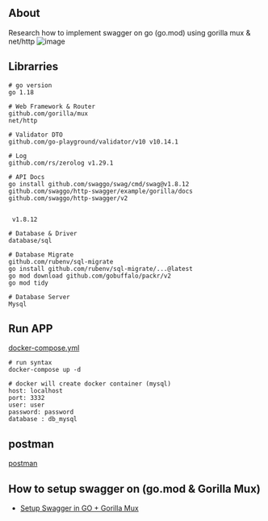## About
Research how to implement swagger on go (go.mod) using gorilla mux & net/http
![image](https://github.com/denitiawan/research-swagger-gomod-gorillamux/assets/11941308/629ea8be-b404-4a55-bae8-f5846b3f6930)

## Librarries

```
# go version
go 1.18

# Web Framework & Router
github.com/gorilla/mux
net/http

# Validator DTO
github.com/go-playground/validator/v10 v10.14.1

# Log
github.com/rs/zerolog v1.29.1

# API Docs
go install github.com/swaggo/swag/cmd/swag@v1.8.12
github.com/swaggo/http-swagger/example/gorilla/docs
github.com/swaggo/http-swagger/v2
  

 v1.8.12 

# Database & Driver
database/sql

# Database Migrate
github.com/rubenv/sql-migrate
go install github.com/rubenv/sql-migrate/...@latest
go mod download github.com/gobuffalo/packr/v2
go mod tidy

# Database Server
Mysql
```

## Run APP
[docker-compose.yml](https://github.com/denitiawan/research-swagger-gomod-gorillamux/blob/main/docker-compose.yml)
```
# run syntax
docker-compose up -d

# docker will create docker container (mysql)
host: localhost
port: 3332      
user: user
password: password
database : db_mysql
```

## postman
[postman](https://github.com/denitiawan/research-swagger-gomod-gorillamux/blob/main/Swagger-GO.18-v%201.0.0.postman_collection.json)



## How to setup swagger on (go.mod & Gorilla Mux)
- [Setup Swagger in GO + Gorilla Mux](https://github.com/denitiawan/research-swagger-gomod-gorillamux/blob/main/tmp/readme/setup_swagger.md)
